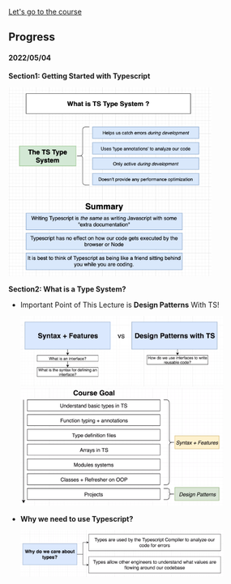 [Let's go to the course](https://www.udemy.com/course/typescript-the-complete-developers-guide/)

## Progress

#### 2022/05/04

<b>Section1: Getting Started with Typescript</b>

  <img src="./src/image/section1/1_1.png" width="400px"/>

<b>Section2: What is a Type System?</b>

- Important Point of This Lecture is **Design Patterns** With TS!

  <img src="./src/image/section2/2_1.png" width="400px"/>

  <img src="./src/image/section2/2_2.png" width="400px"/>

- **Why we need to use Typescript?**

  <img src="./src/image/section2/2_3.png" width="400px"/>
